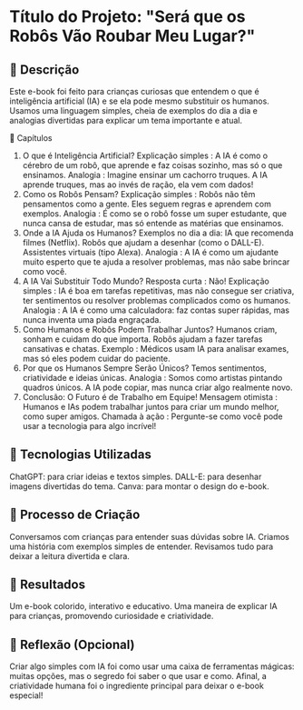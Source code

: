 # Título do Projeto: "Será que os Robôs Vão Roubar Meu Lugar?"

## 📒 Descrição
Este e-book foi feito para crianças curiosas que entendem o que é inteligência artificial (IA) e se ela pode mesmo substituir os humanos. Usamos uma linguagem simples, cheia de exemplos do dia a dia e analogias divertidas para explicar um tema importante e atual.

📖 Capítulos
1. O que é Inteligência Artificial?
Explicação simples : A IA é como o cérebro de um robô, que aprende e faz coisas sozinho, mas só o que ensinamos.
Analogia : Imagine ensinar um cachorro truques. A IA aprende truques, mas ao invés de ração, ela vem com dados!
2. Como os Robôs Pensam?
Explicação simples : Robôs não têm pensamentos como a gente. Eles seguem regras e aprendem com exemplos.
Analogia : É como se o robô fosse um super estudante, que nunca cansa de estudar, mas só entende as matérias que ensinamos.
3. Onde a IA Ajuda os Humanos?
Exemplos no dia a dia:
IA que recomenda filmes (Netflix).
Robôs que ajudam a desenhar (como o DALL-E).
Assistentes virtuais (tipo Alexa).
Analogia : A IA é como um ajudante muito esperto que te ajuda a resolver problemas, mas não sabe brincar como você.
4. A IA Vai Substituir Todo Mundo?
Resposta curta : Não!
Explicação simples : IA é boa em tarefas repetitivas, mas não consegue ser criativa, ter sentimentos ou resolver problemas complicados como os humanos.
Analogia : A IA é como uma calculadora: faz contas super rápidas, mas nunca inventa uma piada engraçada.
5. Como Humanos e Robôs Podem Trabalhar Juntos?
Humanos criam, sonham e cuidam do que importa.
Robôs ajudam a fazer tarefas cansativas e chatas.
Exemplo : Médicos usam IA para analisar exames, mas só eles podem cuidar do paciente.
6. Por que os Humanos Sempre Serão Únicos?
Temos sentimentos, criatividade e ideias únicas.
Analogia : Somos como artistas pintando quadros únicos. A IA pode copiar, mas nunca criar algo realmente novo.
7. Conclusão: O Futuro é de Trabalho em Equipe!
Mensagem otimista : Humanos e IAs podem trabalhar juntos para criar um mundo melhor, como super amigos.
Chamada à ação : Pergunte-se como você pode usar a tecnologia para algo incrível!

## 🤖 Tecnologias Utilizadas
ChatGPT: para criar ideias e textos simples.
DALL-E: para desenhar imagens divertidas do tema.
Canva: para montar o design do e-book.

## 🧐 Processo de Criação
Conversamos com crianças para entender suas dúvidas sobre IA.
Criamos uma história com exemplos simples de entender.
Revisamos tudo para deixar a leitura divertida e clara.

## 🚀 Resultados
Um e-book colorido, interativo e educativo.
Uma maneira de explicar IA para crianças, promovendo curiosidade e criatividade.

## 💭 Reflexão (Opcional)
Criar algo simples com IA foi como usar uma caixa de ferramentas mágicas: muitas opções, mas o segredo foi saber o que usar e como. Afinal, a criatividade humana foi o ingrediente principal para deixar o e-book especial!
